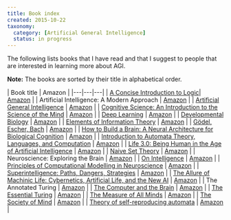 ```yaml
---
title: Book index
created: 2015-10-22
taxonomy:
  category: [Artificial General Intelligence]
  status: in progress
---
```


The following lists books that I have read and that I suggest to people that are interested in learning more about AGI.

**Note:** The books are sorted by their title in alphabetical order.

| Book title | Amazon |
|---|---|---|
| [A Concise Introduction to Logic](a-concise-introduction-to-logic/article.md)| [Amazon](https://www.amazon.com/Concise-Introduction-Logic-Book-Only/dp/0840034164) |
| Artificial Intelligence: A Modern Approach | [Amazon](https://www.amazon.com/Artificial-Intelligence-Modern-Approach-Edition/dp/0136042597) |
| [Artificial General Intelligence](artificial-general-intelligence/article.md) | [Amazon](https://www.amazon.com/Artificial-General-Intelligence-Ben-Goertzel/dp/354023733X) |
| [Cognitive Science: An Introduction to the Science of the Mind](cognitive-science-an-introduction-to-the-science-of-the-mind/article.md) | [Amazon](https://www.amazon.com/Cognitive-Science-Introduction-Mind/dp/1107653355) |
| [Deep Learning](ian-goodfellow-deep-learning/article.md) | [Amazon](https://www.amazon.com/Deep-Learning-Adaptive-Computation-Machine/dp/0262035618) |
| [Developmental Biology](scott-gilbert-developmental-biology/article.md) | [Amazon](https://www.amazon.ca/Developmental-Biology-Scott-F-Gilbert/dp/1605354708) |
| [Elements of Information Theory](thomas-cover-elements-of-information-theory/article.md) | [Amazon](https://www.amazon.com/Elements-Information-Theory-Telecommunications-Processing/dp/0471241954) |
| [Gödel, Escher, Bach](godel-escher-bach/article.md) | [Amazon](https://www.amazon.com/G%C3%B6del-Escher-Bach-Eternal-D-R-Hofstadter/dp/B003UT2E02) |
| [How to Build a Brain: A Neural Architecture for Biological Cognition](chris-eliasmith-how-to-build-a-brain-a-neural-architecture-for-biological-cognition/article.md) | [Amazon](https://www.amazon.com/How-Build-Brain-Architecture-Biological/dp/0190262125) |
| [Introduction to Automata Theory, Languages, and Computation](introduction-to-automata-theory-languages-and-computation/article.md) | [Amazon](https://www.amazon.com/Introduction-Automata-Theory-Languages-Computation/dp/0321455363) |
|  [Life 3.0: Being Human in the Age of Artificial Intelligence](max-tegmark-life-3-0-being-human-in-the-age-of-artificial-intelligence/article.md) | [Amazon](https://www.amazon.com/Life-3-0-Being-Artificial-Intelligence/dp/1101946598) |
| [Naive Set Theory](naive-set-theory/article.md) | [Amazon](https://www.amazon.com/Naive-Set-Theory-Paul-Halmos/dp/1781394660) |
| Neuroscience: Exploring the Brain | [Amazon](https://www.amazon.com/Neuroscience-Exploring-Mark-F-Bear/dp/0781778174) |
| [On Intelligence](jeff-hawkins-on-intelligence/article.md) | [Amazon](https://www.amazon.com/Intelligence-Jeff-Hawkins/dp/0805078533) |
| [Principles of Computational Modelling in Neuroscience](david-sterratt-principles-of-computational-modelling-in-neuroscience/article.md) | [Amazon](https://www.amazon.com/Principles-Computational-Modelling-Neuroscience-Sterratt/dp/0521877954) |
| [Superintelligence: Paths, Dangers, Strategies](nick-bostrom-superintelligence-paths-dangers-strategies/article.md) | [Amazon](https://www.amazon.com/Superintelligence-Dangers-Strategies-Nick-Bostrom/dp/1501227742) |
| [The Allure of Machinic Life: Cybernetics, Artificial Life, and the New AI](john-johnston-the-allure-of-machinic-life-cybernetics-artificial-life-and-the-new-ai/article.md) | [Amazon](https://www.amazon.ca/Allure-Machinic-Life-Cybernetics-Artificial/dp/0262515024) |
| The Annotated Turing | [Amazon](https://www.amazon.com/Annotated-Turing-Through-Historic-Computability/dp/0470229055) |
| [The Computer and the Brain](the-computer-and-the-brain/article.md) | [Amazon](https://www.amazon.com/Computer-Silliman-Memorial-Lectures-Series/dp/0300181116) |
| [The Essential Turing](the-essential-turing/article.md) | [Amazon](https://www.amazon.com/Essential-Turing-Philosophy-Artificial-Intelligence/dp/0198250800) |
| [The Measure of All Minds](jose-hernandez-orallo-the-measure-of-all-minds/article.md) | [Amazon](https://www.amazon.com/Measure-All-Minds-Evaluating-Intelligence-ebook/dp/B01MYVA3DG) |
| [The Society of Mind](the-society-of-mind/article.md) | [Amazon](https://www.amazon.com/The-Society-Mind-Marvin-Minsky/dp/0671657135) |
| [Theory of self-reproducing automata](theory-of-self-reproducing-automata/article.md) | [Amazon](https://www.amazon.com/Theory-Self-reproducing-Automata-John-Neumann/dp/0252727339) |
